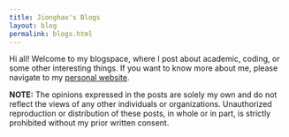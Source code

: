 ```yaml
---
title: Jionghao's Blogs
layout: blog
permalink: blogs.html
---
```

Hi all! Welcome to my blogspace, where I post about academic, coding, or some other interesting things. If you want to know more about me, please navigate to my [personal website](https://shanemankiw.github.io/).

**NOTE:**  The opinions expressed in the posts are solely my own and do not reflect the views of any other individuals or organizations. Unauthorized reproduction or distribution of these posts, in whole or in part, is strictly prohibited without my prior written consent. 